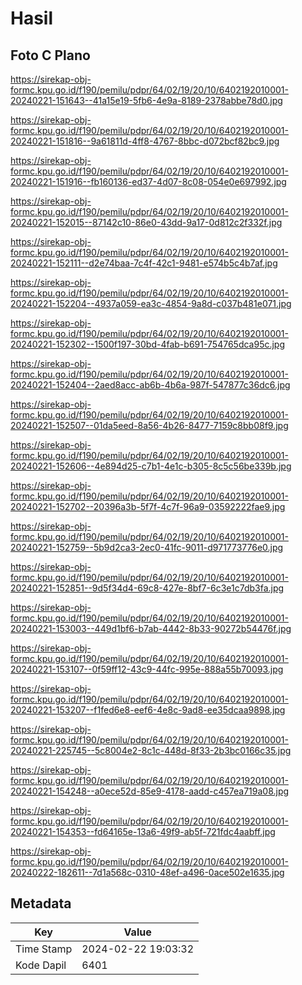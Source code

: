 # Hasil

## Foto C Plano

https://sirekap-obj-formc.kpu.go.id/f190/pemilu/pdpr/64/02/19/20/10/6402192010001-20240221-151643--41a15e19-5fb6-4e9a-8189-2378abbe78d0.jpg

https://sirekap-obj-formc.kpu.go.id/f190/pemilu/pdpr/64/02/19/20/10/6402192010001-20240221-151816--9a61811d-4ff8-4767-8bbc-d072bcf82bc9.jpg

https://sirekap-obj-formc.kpu.go.id/f190/pemilu/pdpr/64/02/19/20/10/6402192010001-20240221-151916--fb160136-ed37-4d07-8c08-054e0e697992.jpg

https://sirekap-obj-formc.kpu.go.id/f190/pemilu/pdpr/64/02/19/20/10/6402192010001-20240221-152015--87142c10-86e0-43dd-9a17-0d812c2f332f.jpg

https://sirekap-obj-formc.kpu.go.id/f190/pemilu/pdpr/64/02/19/20/10/6402192010001-20240221-152111--d2e74baa-7c4f-42c1-9481-e574b5c4b7af.jpg

https://sirekap-obj-formc.kpu.go.id/f190/pemilu/pdpr/64/02/19/20/10/6402192010001-20240221-152204--4937a059-ea3c-4854-9a8d-c037b481e071.jpg

https://sirekap-obj-formc.kpu.go.id/f190/pemilu/pdpr/64/02/19/20/10/6402192010001-20240221-152302--1500f197-30bd-4fab-b691-754765dca95c.jpg

https://sirekap-obj-formc.kpu.go.id/f190/pemilu/pdpr/64/02/19/20/10/6402192010001-20240221-152404--2aed8acc-ab6b-4b6a-987f-547877c36dc6.jpg

https://sirekap-obj-formc.kpu.go.id/f190/pemilu/pdpr/64/02/19/20/10/6402192010001-20240221-152507--01da5eed-8a56-4b26-8477-7159c8bb08f9.jpg

https://sirekap-obj-formc.kpu.go.id/f190/pemilu/pdpr/64/02/19/20/10/6402192010001-20240221-152606--4e894d25-c7b1-4e1c-b305-8c5c56be339b.jpg

https://sirekap-obj-formc.kpu.go.id/f190/pemilu/pdpr/64/02/19/20/10/6402192010001-20240221-152702--20396a3b-5f7f-4c7f-96a9-03592222fae9.jpg

https://sirekap-obj-formc.kpu.go.id/f190/pemilu/pdpr/64/02/19/20/10/6402192010001-20240221-152759--5b9d2ca3-2ec0-41fc-9011-d971773776e0.jpg

https://sirekap-obj-formc.kpu.go.id/f190/pemilu/pdpr/64/02/19/20/10/6402192010001-20240221-152851--9d5f34d4-69c8-427e-8bf7-6c3e1c7db3fa.jpg

https://sirekap-obj-formc.kpu.go.id/f190/pemilu/pdpr/64/02/19/20/10/6402192010001-20240221-153003--449d1bf6-b7ab-4442-8b33-90272b54476f.jpg

https://sirekap-obj-formc.kpu.go.id/f190/pemilu/pdpr/64/02/19/20/10/6402192010001-20240221-153107--0f59ff12-43c9-44fc-995e-888a55b70093.jpg

https://sirekap-obj-formc.kpu.go.id/f190/pemilu/pdpr/64/02/19/20/10/6402192010001-20240221-153207--f1fed6e8-eef6-4e8c-9ad8-ee35dcaa9898.jpg

https://sirekap-obj-formc.kpu.go.id/f190/pemilu/pdpr/64/02/19/20/10/6402192010001-20240221-225745--5c8004e2-8c1c-448d-8f33-2b3bc0166c35.jpg

https://sirekap-obj-formc.kpu.go.id/f190/pemilu/pdpr/64/02/19/20/10/6402192010001-20240221-154248--a0ece52d-85e9-4178-aadd-c457ea719a08.jpg

https://sirekap-obj-formc.kpu.go.id/f190/pemilu/pdpr/64/02/19/20/10/6402192010001-20240221-154353--fd64165e-13a6-49f9-ab5f-721fdc4aabff.jpg

https://sirekap-obj-formc.kpu.go.id/f190/pemilu/pdpr/64/02/19/20/10/6402192010001-20240222-182611--7d1a568c-0310-48ef-a496-0ace502e1635.jpg


## Metadata

| Key        | Value               |
| ---------- | ------------------- |
| Time Stamp | 2024-02-22 19:03:32 |
| Kode Dapil | 6401                |



